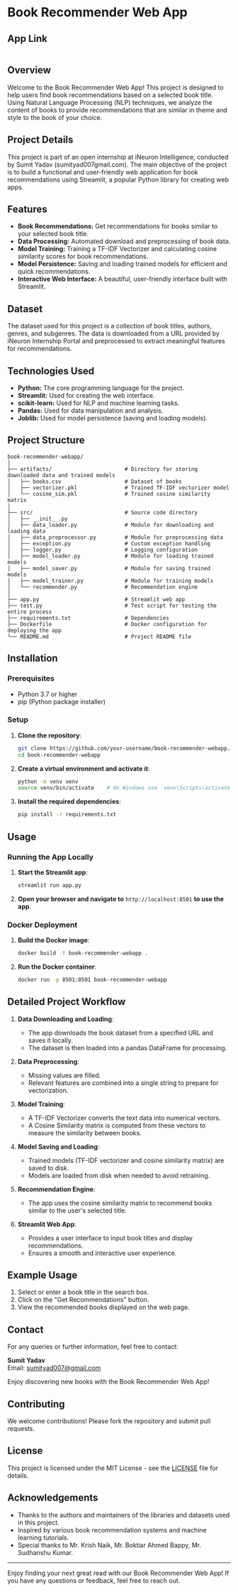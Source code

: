 # Book Recommender Web App

## App Link

```url(http://
```

## Overview

Welcome to the Book Recommender Web App! This project is designed to help users find book recommendations based on a selected book title. Using Natural Language Processing (NLP) techniques, we analyze the content of books to provide recommendations that are similar in theme and style to the book of your choice.

## Project Details

This project is part of an open internship at iNeuron Intelligence, conducted by Sumit Yadav (sumityad007gmail.com). The main objective of the project is to build a functional and user-friendly web application for book recommendations using Streamlit, a popular Python library for creating web apps.

## Features

- **Book Recommendations:** Get recommendations for books similar to your selected book title.
- **Data Processing:** Automated download and preprocessing of book data.
- **Model Training:** Training a TF-IDF Vectorizer and calculating cosine similarity scores for book recommendations.
- **Model Persistence:** Saving and loading trained models for efficient and quick recommendations.
- **Interactive Web Interface:** A beautiful, user-friendly interface built with Streamlit.

## Dataset

The dataset used for this project is a collection of book titles, authors, genres, and subgenres. The data is downloaded from a URL provided by iNeuron Internship Portal and preprocessed to extract meaningful features for recommendations.

## Technologies Used

- **Python:** The core programming language for the project.
- **Streamlit:** Used for creating the web interface.
- **scikit-learn:** Used for NLP and machine learning tasks.
- **Pandas:** Used for data manipulation and analysis.
- **Joblib:** Used for model persistence (saving and loading models).
## Project Structure

```
book-recommender-webapp/
│
├── artifacts/                       # Directory for storing downloaded data and trained models
│   ├── books.csv                    # Dataset of books
│   ├── vectorizer.pkl               # Trained TF-IDF vectorizer model
│   └── cosine_sim.pkl               # Trained cosine similarity matrix
│
├── src/                             # Source code directory
│   ├── __init__.py
│   ├── data_loader.py               # Module for downloading and loading data
│   ├── data_preprocessor.py         # Module for preprocessing data
│   ├── exception.py                 # Custom exception handling
│   ├── logger.py                    # Logging configuration
│   ├── model_loader.py              # Module for loading trained models
│   ├── model_saver.py               # Module for saving trained models
│   ├── model_trainer.py             # Module for training models
│   └── recommender.py               # Recommendation engine
│
├── app.py                           # Streamlit web app
├── test.py                          # Test script for testing the entire process
├── requirements.txt                 # Dependencies
├── Dockerfile                       # Docker configuration for deploying the app
└── README.md                        # Project README file
```

## Installation

### Prerequisites

- Python 3.7 or higher
- pip (Python package installer)

### Setup

1. **Clone the repository**:
    ```bash
    git clone https://github.com/your-username/book-recommender-webapp.git
    cd book-recommender-webapp
    ```

2. **Create a virtual environment and activate it**:
    ```bash
    python -m venv venv
    source venv/bin/activate    # On Windows use `venv\Scripts\activate`
    ```

3. **Install the required dependencies**:
    ```bash
    pip install -r requirements.txt
    ```

## Usage

### Running the App Locally

1. **Start the Streamlit app**:
    ```bash
    streamlit run app.py
    ```

2. **Open your browser and navigate to** `http://localhost:8501` **to use the app**.

### Docker Deployment

1. **Build the Docker image**:
    ```bash
    docker build -t book-recommender-webapp .
    ```

2. **Run the Docker container**:
    ```bash
    docker run -p 8501:8501 book-recommender-webapp
    ```

## Detailed Project Workflow

1. **Data Downloading and Loading**: 
    - The app downloads the book dataset from a specified URL and saves it locally.
    - The dataset is then loaded into a pandas DataFrame for processing.

2. **Data Preprocessing**:
    - Missing values are filled.
    - Relevant features are combined into a single string to prepare for vectorization.

3. **Model Training**:
    - A TF-IDF Vectorizer converts the text data into numerical vectors.
    - A Cosine Similarity matrix is computed from these vectors to measure the similarity between books.

4. **Model Saving and Loading**:
    - Trained models (TF-IDF vectorizer and cosine similarity matrix) are saved to disk.
    - Models are loaded from disk when needed to avoid retraining.

5. **Recommendation Engine**:
    - The app uses the cosine similarity matrix to recommend books similar to the user's selected title.

6. **Streamlit Web App**:
    - Provides a user interface to input book titles and display recommendations.
    - Ensures a smooth and interactive user experience.

## Example Usage

1. Select or enter a book title in the search box.
2. Click on the "Get Recommendations" button.
3. View the recommended books displayed on the web page.

## Contact

For any queries or further information, feel free to contact:

**Sumit Yadav**  
Email: sumityad007@gmail.com  

Enjoy discovering new books with the Book Recommender Web App!


## Contributing

We welcome contributions! Please fork the repository and submit pull requests.

## License

This project is licensed under the MIT License - see the [LICENSE](LICENSE) file for details.

## Acknowledgements

- Thanks to the authors and maintainers of the libraries and datasets used in this project.
- Inspired by various book recommendation systems and machine learning tutorials.
- Special thanks to Mr. Krish Naik, Mr. Boktiar Ahmed Bappy, Mr. Sudhanshu Kumar.
---

Enjoy finding your next great read with our Book Recommender Web App! If you have any questions or feedback, feel free to reach out.

